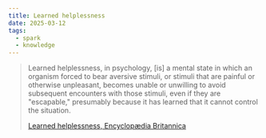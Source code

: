 ```yaml
---
title: Learned helplessness
date: 2025-03-12
tags:
  - spark
  - knowledge
---
```

> Learned helplessness, in psychology, [is] a mental state in which an organism forced to bear aversive stimuli, or stimuli that are painful or otherwise unpleasant, becomes unable or unwilling to avoid subsequent encounters with those stimuli, even if they are "escapable," presumably because it has learned that it cannot control the situation.
> 
> [Learned helplessness, Encyclopædia Britannica](https://www.britannica.com/science/learned-helplessness)